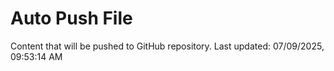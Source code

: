 # Auto Push File

Content that will be pushed to GitHub repository.
Last updated: 07/09/2025, 09:53:14 AM
